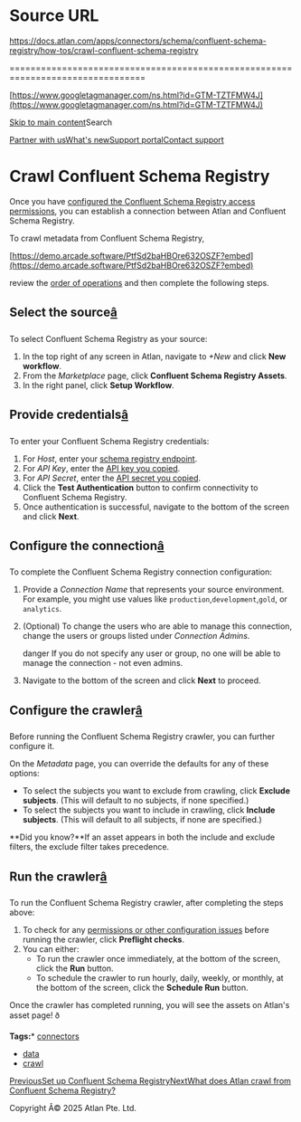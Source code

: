 # Source URL
https://docs.atlan.com/apps/connectors/schema/confluent-schema-registry/how-tos/crawl-confluent-schema-registry

================================================================================

<!--
canonical: https://docs.atlan.com/apps/connectors/schema/confluent-schema-registry/how-tos/crawl-confluent-schema-registry
link-alternate: https://docs.atlan.com/apps/connectors/schema/confluent-schema-registry/how-tos/crawl-confluent-schema-registry
meta-description: Once you have [configured the Confluent Schema Registry access permissions](/apps/connectors/schema/confluent-schema-registry/how-tos/set-up-confluent-schema-registry), you can establish a connection between Atlan and Confluent Schema Registry.
meta-docsearch:docusaurus_tag: docs-default-current
meta-docsearch:language: en
meta-docsearch:version: current
meta-docusaurus_locale: en
meta-docusaurus_tag: docs-default-current
meta-docusaurus_version: current
meta-generator: Docusaurus v3.8.1
meta-og-description: Once you have [configured the Confluent Schema Registry access permissions](/apps/connectors/schema/confluent-schema-registry/how-tos/set-up-confluent-schema-registry), you can establish a connection between Atlan and Confluent Schema Registry.
meta-og-locale: en
meta-og-title: Crawl Confluent Schema Registry | Atlan Documentation
meta-og-url: https://docs.atlan.com/apps/connectors/schema/confluent-schema-registry/how-tos/crawl-confluent-schema-registry
meta-twitter:card: summary_large_image
meta-viewport: width=device-width,initial-scale=1
title: Crawl Confluent Schema Registry | Atlan Documentation
-->

[https://www.googletagmanager.com/ns.html?id=GTM-TZTFMW4J](https://www.googletagmanager.com/ns.html?id=GTM-TZTFMW4J)

[Skip to main content](#__docusaurus_skipToContent_fallback)Search

[Partner with us](https://docs.google.com/forms/d/e/1FAIpQLScuAIhCm2GS7YFstrOjawbP8J7PUmOynQo7wI2yGCcCyEcVSw/viewform)[What's new](https://shipped.atlan.com/)[Support portal](https://atlan.zendesk.com/auth/v2/login/signin?return_to=https%3A%2F%2Fatlan.zendesk.com%2Fhc%2Fen-us&theme=hc&locale=en-us&brand_id=1900000425113&auth_origin=1900000425113%2Cfalse%2Ctrue)[Contact support](/support/submit-request)

Crawl Confluent Schema Registry
===============================

Once you have [configured the Confluent Schema Registry access permissions](/apps/connectors/schema/confluent-schema-registry/how-tos/set-up-confluent-schema-registry), you can establish a connection between Atlan and Confluent Schema Registry.

To crawl metadata from Confluent Schema Registry,

[https://demo.arcade.software/PtfSd2baHBOre632OSZF?embed](https://demo.arcade.software/PtfSd2baHBOre632OSZF?embed)

review the [order of operations](/product/connections/how-tos/order-workflows) and then complete the following steps.

Select the source[â](#select-the-source "Direct link to Select the source")
-----------------------------------------------------------------------------

To select Confluent Schema Registry as your source:

1. In the top right of any screen in Atlan, navigate to *\+New* and click **New workflow**.
2. From the *Marketplace* page, click **Confluent Schema Registry Assets**.
3. In the right panel, click **Setup Workflow**.

Provide credentials[â](#provide-credentials "Direct link to Provide credentials")
-----------------------------------------------------------------------------------

To enter your Confluent Schema Registry credentials:

1. For *Host*, enter your [schema registry endpoint](/apps/connectors/schema/confluent-schema-registry/how-tos/set-up-confluent-schema-registry).
2. For *API Key*, enter the [API key you copied](/apps/connectors/schema/confluent-schema-registry/how-tos/set-up-confluent-schema-registry).
3. For *API Secret*, enter the [API secret you copied](/apps/connectors/schema/confluent-schema-registry/how-tos/set-up-confluent-schema-registry).
4. Click the **Test Authentication** button to confirm connectivity to Confluent Schema Registry.
5. Once authentication is successful, navigate to the bottom of the screen and click **Next**.

Configure the connection[â](#configure-the-connection "Direct link to Configure the connection")
--------------------------------------------------------------------------------------------------

To complete the Confluent Schema Registry connection configuration:

1. Provide a *Connection Name* that represents your source environment. For example, you might use values like `production`,`development`,`gold`, or `analytics`.
2. (Optional) To change the users who are able to manage this connection, change the users or groups listed under *Connection Admins*.

    danger If you do not specify any user or group, no one will be able to manage the connection \- not even admins.
3. Navigate to the bottom of the screen and click **Next** to proceed.

Configure the crawler[â](#configure-the-crawler "Direct link to Configure the crawler")
-----------------------------------------------------------------------------------------

Before running the Confluent Schema Registry crawler, you can further configure it.

On the *Metadata* page, you can override the defaults for any of these options:

* To select the subjects you want to exclude from crawling, click **Exclude subjects**. (This will default to no subjects, if none specified.)
* To select the subjects you want to include in crawling, click **Include subjects**. (This will default to all subjects, if none are specified.)

**Did you know?**If an asset appears in both the include and exclude filters, the exclude filter takes precedence.

Run the crawler[â](#run-the-crawler "Direct link to Run the crawler")
-----------------------------------------------------------------------

To run the Confluent Schema Registry crawler, after completing the steps above:

1. To check for any [permissions or other configuration issues](/apps/connectors/schema/confluent-schema-registry/references/preflight-checks-for-confluent-schema-registry) before running the crawler, click **Preflight checks**.
2. You can either:
    * To run the crawler once immediately, at the bottom of the screen, click the **Run** button.
    * To schedule the crawler to run hourly, daily, weekly, or monthly, at the bottom of the screen, click the **Schedule Run** button.

Once the crawler has completed running, you will see the assets on Atlan's asset page! ð

**Tags:*** [connectors](/tags/connectors)
* [data](/tags/data)
* [crawl](/tags/crawl)

[PreviousSet up Confluent Schema Registry](/apps/connectors/schema/confluent-schema-registry/how-tos/set-up-confluent-schema-registry)[NextWhat does Atlan crawl from Confluent Schema Registry?](/apps/connectors/schema/confluent-schema-registry/references/what-does-atlan-crawl-from-confluent-schema-registry)

Copyright Â© 2025 Atlan Pte. Ltd.

